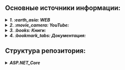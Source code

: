 ## Основные источники информации:

<details>
   <summary><b><i>1. :earth_asia: WEB</i></b></summary>
   
   + :speech_balloon: _ASP.NET Core_ - https://metanit.com/sharp/aspnet6/
   + :speech_balloon: _ASP.NET Core MVC_ - https://metanit.com/sharp/aspnetmvc/
   + :speech_balloon: _ASP.NET Core Razor Pages_ - https://metanit.com/sharp/razorpages/
</details>

<details>
   <summary><b><i>2. :movie_camera: YouTube:</i></b></summary>
   
   + 
</details>

<details>
   <summary><b><i>3. :books: Книги:</i></b></summary>
   
   + 
</details>

<details>
   <summary><b><i>4. :bookmark_tabs: Документация:</i></b></summary>
   
   + 
</details>


## Структура репозитория:
<details>
   <summary><b><i>ASP.NET_Core</i></b></summary>
   
   * *[01_wewkewe](01_Элементы_компоновки/01_Canvas/Description.md)*
</details>
